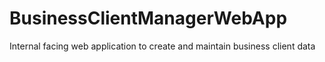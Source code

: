 # BusinessClientManagerWebApp
Internal facing web application to create and maintain business client data

